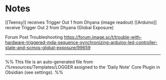 # Notes

[[Teensy]] receives Trigger Out 1 from Dhyana (image readout)
[[Arduino]] receive Trigger Out 2 from Dhyana (Global Exposure)

Forum Post Troubleshooting
https://forum.image.sc/t/trouble-with-hardware-triggered-mda-sequence-synchronizing-arduino-led-controller-state-and-scmos-global-exposure/99659

---
%%
This file is an auto-generated file from /%resources/Templates/LOGGER assigned to the 'Daily Note' Core Plugin in Obsidian (see settings). 
%%